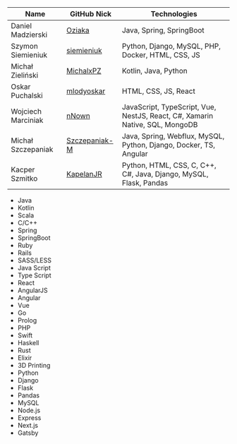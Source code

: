 |           Name            |              GitHub Nick                                 |             Technologies                                        |
|---------------------------|----------------------------------------------------------|-----------------------------------------------------------------|
| Daniel Madzierski | [Oziaka](https://github.com/Oziaka) | Java, Spring, SpringBoot |
| Szymon Siemieniuk | [siemieniuk](https://github.com/siemieniuk) | Python, Django, MySQL, PHP, Docker, HTML, CSS, JS |
| Michał Zieliński | [MichalxPZ](https://github.com/MichalxPZ) | Kotlin, Java, Python |
|    Oskar Puchalski        | [mlodyoskar](https://github.com/mlodyoskar)              | HTML, CSS, JS, React                                            |
| Wojciech Marciniak | [nNown](https://github.com/nNown) | JavaScript, TypeScript, Vue, NestJS, React, C#, Xamarin Native, SQL, MongoDB |
|     Michał Szczepaniak    | [Szczepaniak-M](https://github.com/Szczepaniak-M)        | Java, Spring, Webflux, MySQL, Python, Django, Docker, TS, Angular                       |
| Kacper Szmitko | [KapelanJR](https://github.com/KapelanJR) | Python, HTML, CSS, C, C++, C#, Java, Django,  MySQL, Flask, Pandas |

 - Java
 - Kotlin
 - Scala
 - C/C++
 - Spring
 - SpringBoot
 - Ruby
 - Rails
 - SASS/LESS
 - Java Script
 - Type Script
 - React
 - AngularJS
 - Angular
 - Vue
 - Go
 - Prolog
 - PHP
 - Swift
 - Haskell
 - Rust
 - Elixir
 - 3D Printing
 - Python
 - Django
 - Flask
 - Pandas
 - MySQL
 - Node.js
 - Express
 - Next.js
 - Gatsby

